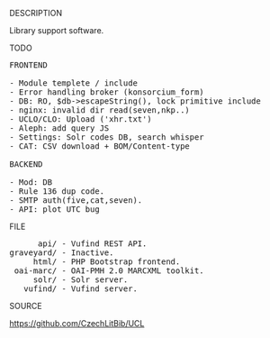 
DESCRIPTION

Library support software.

TODO
<pre>
FRONTEND

- Module templete / include
- Error handling broker (konsorcium_form)
- DB: RO, $db->escapeString(), lock primitive include
- nginx: invalid dir read(seven,nkp..)
- UCLO/CLO: Upload ('xhr.txt')
- Aleph: add query JS
- Settings: Solr codes DB, search whisper
- CAT: CSV download + BOM/Content-type

BACKEND

- Mod: DB
- Rule 136 dup code.
- SMTP auth(five,cat,seven).
- API: plot UTC bug
</pre>
FILE
<pre>
      api/ - Vufind REST API.
graveyard/ - Inactive.
     html/ - PHP Bootstrap frontend.
 oai-marc/ - OAI-PMH 2.0 MARCXML toolkit.
     solr/ - Solr server.
   vufind/ - Vufind server.
</pre>
SOURCE

https://github.com/CzechLitBib/UCL

